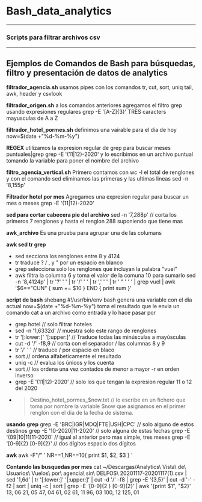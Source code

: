 # Bash_data_analytics
---
### Scripts para filtrar archivos csv
---
Ejemplos de Comandos de Bash para búsquedas, filtro y presentación de datos de analytics
---

**filtrador_agencia.sh** 
usamos pipes con los comandos tr, cut, sort, uniq tail, awk, header y csvlook

**filtrador_origen.sh** 
a los comandos anteriores agregamos el filtro grep usando expresiones regulares grep -E '[A-Z]{3}' TRES caracters mayusculas de A a Z

**filtrador_hotel_pormes.sh** 
definimos una vairable para el dia de hoy now=$(date +"%d-%m-%y")

**REGEX**
utilizamos la expresion regular de grep para buscar meses puntuales|grep grep -E '(11|12)-2020' y lo escribimos en un archivo puntual tomando la variable para poner el nombre del archivo

**filtro_agencia_vertical.sh**
Primero contamos con wc -l el total de renglones y con el comando sed eliminamos las primeras y las ultimas lineas sed -n '8,155p'

**Filtrador hotel por mes**
Agregamos una expresion regular para buscar un mes o meses grep -E '(11|12)-2020'

**sed para cortar cabecera pie del archivo**
sed -n '7,288p' // corta los primeros 7 renglones y hasta el renglon 288 suponiendo que tiene mas

**awk_archivo**
Es una prueba para agrupar una de las columans

**awk sed tr grep**
- sed secciona los renglones entre 8 y 4124
- tr traduce ? / , y " por un espacio en blanco
- grep selecciona solo los renglones que incluyan la palabra "vuel"
- awk filtra la columna 6 y toma el valor de la comuna 10 para sumarlo
sed -n '8,4124p' | tr '?' ' ' | tr '/' ' ' | tr ',' ' ' | tr ' " ' ' ' | grep vuel | awk '$6=="CUN" { sum += $10 } END { print sum }' 

**script de bash**
shebang
#!/usr/bin/env bash
genera una variable con el día actual
now=$(date +"%d-%m-%y")
toma el resultado que le envia un comando cat a un archivo como entrada
y lo hace pasar por
- grep hotel // solo filtrar hoteles
- sed -n '1,6332d' // muestra solo este rango de renglones 
- tr '[:lower:]' '[:upper:]' // Traduce todas las minúsculas a mayúsculas
- cut -d '/' -f8,9 // corta con el separador / las columnas 8 y 9
- tr '/' ' ' // traduce / por espacio en blaco
- sort // ordena alfabeticamente el resultado
- uniq -c // evalua los únicos y los cuenta
- sort // los ordena una vez contados de menor a mayor -r en orden inverso
- grep -E '(11|12)-2020' // solo los que tengan la expresion regular 11 o 12 del 2020
- > Destino_hotel_pormes_$now.txt // lo escribe en un fichero que toma por nombre la variable $now que asignamos en el primer renglon con el dia de la fecha de sistema.

**usando grep**
grep -E 'BRC|IGR|MDQ|FTE|USH|CPC' // solo alguno de estos destinos
grep -E '10-2020|11-2020' // solo alguna de estas fechas
grep -E '(09|10|11)11-2020' // igual al anterior pero mas simple, tres meses
grep -E '[0-9]{2} [0-9]{2}' // dos dígitos espacio dos dígitos

**awk**
awk -F"/" ' NR==1,NR==10{ print $1, $2, $3 } '

**Contando las busquedas por mes**
cat ~/Descargas/Analytics\ Vista\ de\ Usuarios\ Vuelos\ por\ agencia\ sin\ DELFOS\ 20201117-20201117\(1\).csv | sed '1,6d' | tr '[:lower:]' '[:upper:]' | cut -d '/' -f8 | grep -E '{3,5}' | cut -d '-' -f2 | sort | uniq -c | sort | grep -E '[0-9]{2  } [0-9]{2}' | awk '{print $1", "$2}'                                              
13, 06
21, 05
47, 04
61, 02
61, 11
96, 03
100, 12
125, 01




